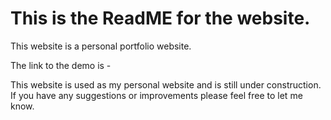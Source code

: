 # This is the ReadME for the website.

This website is a personal portfolio website.

The link to the demo is -

This website is used as my personal website and is still under construction. If you have any suggestions or improvements please feel free to let me know.
